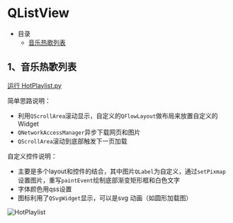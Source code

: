 # QListView

- 目录
  - [音乐热歌列表](#1音乐热歌列表)

## 1、音乐热歌列表
[运行 HotPlaylist.py](HotPlaylist.py)

简单思路说明：

 - 利用`QScrollArea`滚动显示，自定义的`QFlowLayout`做布局来放置自定义的Widget
 - `QNetworkAccessManager`异步下载网页和图片
 - `QScrollArea`滚动到底部触发下一页加载

自定义控件说明：

 - 主要是多个layout和控件的结合，其中图片`QLabel`为自定义，通过`setPixmap`设置图片，重写`paintEvent`绘制底部渐变矩形框和白色文字
 - 字体颜色用qss设置
 - 图标利用了`QSvgWidget`显示，可以是svg 动画（如圆形加载图）

![HotPlaylist](ScreenShot/HotPlaylist.gif)